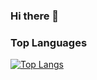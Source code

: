 ### Hi there 👋

<!--
**gallottaj/gallottaj** is a ✨ _special_ ✨ repository because its `README.md` (this file) appears on your GitHub profile.

Here are some ideas to get you started:-->

### Top Languages
[![Top Langs](https://github-readme-stats.vercel.app/api/top-langs/?username=gallottaj&langs_count=9)](https://github.com/anuraghazra/github-readme-stats)
